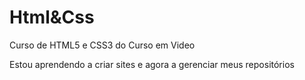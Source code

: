 # Html&Css
 Curso de HTML5 e CSS3 do Curso em Video

Estou aprendendo a criar sites e agora a gerenciar meus repositórios
